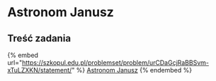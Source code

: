 # Astronom Janusz

## Treść zadania

{% embed url="https://szkopul.edu.pl/problemset/problem/urCDaGcjRaBBSvm-xTuLZXKN/statement/" %}
[Astronom Janusz](https://szkopul.edu.pl/problemset/problem/urCDaGcjRaBBSvm-xTuLZXKN/site/?key=statement)
{% endembed %}